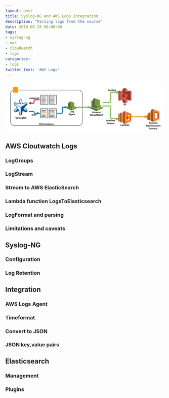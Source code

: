```yaml
---
layout: post
title: Syslog-NG and AWS Logs integration
description: "Parsing logs from the source"
date: 2016-06-28 00:00:00
tags:
- syslog-ng
- aws
- cloudwatch
- logs
categories:
- logs
twitter_text: 'AWS Logs'
---
```


![My helpful screenshot](/assets/img/syslogng-awslogs.png)

## AWS Cloutwatch Logs

### LogGroups

### LogStream

### Stream to AWS ElasticSearch

### Lambda function LogsToElasticsearch

### LogFormat and parsing

### Limitations and caveats

## Syslog-NG

### Configuration
### Log Retention

## Integration

### AWS Logs Agent
### Timeformat
### Convert to JSON
### JSON key,value pairs

## Elasticsearch

### Management
### Plugins
